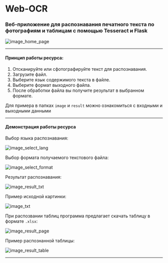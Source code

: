 # Web-OCR
### Веб-приложение для распознавания печатного текста по фотографиям и таблицам с помощью Tesseract и Flask

![image_home_page](https://sun9-34.userapi.com/impg/a18xYvWmENf4FivNu0LEDnL4Cj79hGnMwa3rsQ/A84Nny9gMK8.jpg?size=1280x448&quality=96&sign=136cb5f63e7ef7eac819a7d07747f48e&type=album "Домашнаяя страница")

---
#### Принцип работы ресурса:
1. Отсканируйте или сфотографируйте текст для распознавания.
2. Загрузите файл.
3. Выберите язык содержимого текста в файле.
4. Выберите формат выходного файла.
5. После обработки файла вы получите результат в выбранном формате.

Для примера в папках ```image``` и ```result``` можно ознакомиться с входными и выходными данными

---
#### Демонстрация работы ресурса
Выбор языка распознавания:

![image_select_lang](https://sun9-48.userapi.com/impg/dRtOisvaxJk_eUiRiUzeI-642guYbMWlHadd6A/JNZVvKt46eo.jpg?size=1071x423&quality=96&sign=b57abc4fe6dfe2234ed81cce2452d7c4&type=album "Выбор языка")

Выбор формата получаемого текстового файла:

![image_select_format](https://sun121-2.userapi.com/impg/yPIV5yqZ_ionIdTyuUp-i3hUpgR6NUXANrWXAg/hxVXb_eH1_M.jpg?size=1160x448&quality=96&sign=119ed6ef44f351019df8181b26d125f2&type=album "Выбор расширения")

Результат распознавания:

![image_result_txt](https://sun9-6.userapi.com/impg/lMZkLRnkCkAJMeVLgeueqKo1x3Ig6ljvTQTULg/mOyblaQWlFM.jpg?size=746x552&quality=96&sign=78c8facbe1e5bb9bd3257faaad2cc531&type=album "Результат")

Пример исходной картинки:

![image_txt](https://sun9-57.userapi.com/impg/ERlu4zTxA5r_1gRF3rrztaeln7M-Xa4QdQLGyw/Bg03yaL_FrU.jpg?size=709x1013&quality=96&sign=bce77edf48e57cc655be9ae079110f3c&type=album "Исходная фотография")

При распозвании таблиц программа предлагает скачать таблицу в формате ```.xlsx```:

![image_result_page](https://sun9-17.userapi.com/impg/VJN0rpRO-NQuDjDNNGSU-bnT7_vmaZrvAGKsBw/97-ysYNgHNs.jpg?size=711x520&quality=96&sign=6784eeb46cdaf67ebf95f771ac9b60d7&type=album "Результат по таблице")

Пример распознанной таблицы:

![image_result_table](https://sun9-57.userapi.com/impg/4ghMPYHqNkF94yQJLREjz-Zz5-SkYZVk4bcTUQ/uK5lM34wlPs.jpg?size=365x248&quality=96&sign=7194d057a5e31a3121f75c9e474721dc&type=album "Распознанная таблица")

---
